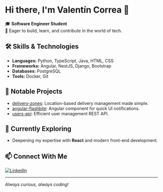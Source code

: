 # Hi there, I'm Valentín Correa 👋

🎓 **Software Engineer Student**  
🚀 Eager to build, learn, and contribute in the world of tech.

## 🛠️ Skills & Technologies

- **Languages:** Python, TypeScript, Java, HTML, CSS
- **Frameworks:** Angular, NestJS, Django, Bootstrap
- **Databases:** PostgreSQL
- **Tools:** Docker, Git

## 🌟 Notable Projects

- [delivery-zones](https://github.com/valentin-correa/delivery-zones): Location-based delivery management made simple.
- [angular-flashbite](https://github.com/valentin-correa/angular-flashbite): Angular component for quick UI notifications.
- [users-api](https://github.com/valentin-correa/users-api): Efficient user management REST API.

## 🌱 Currently Exploring

- Deepening my expertise with **React** and modern front-end development.

## 📫 Connect With Me

[![LinkedIn](https://img.shields.io/badge/LinkedIn-blue?style=flat-square&logo=linkedin)](https://www.linkedin.com/in/valent%C3%ADn-correa-ab2a5b278/)

---

_Always curious, always coding!_
